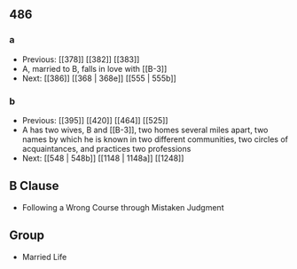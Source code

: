 ## 486
### a
- Previous: [[378]] [[382]] [[383]] 
- A, married to B, falls in love with [[B-3]]
- Next: [[386]] [[368 | 368e]] [[555 | 555b]] 

### b
- Previous: [[395]] [[420]] [[464]] [[525]] 
- A has two wives, B and [[B-3]], two homes several miles apart, two names by which he is known in two different communities, two circles of acquaintances, and practices two professions
- Next: [[548 | 548b]] [[1148 | 1148a]] [[1248]] 

## B Clause
- Following a Wrong Course through Mistaken Judgment

## Group
- Married Life

